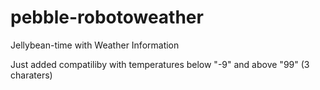 pebble-robotoweather
====================

Jellybean-time with Weather Information

Just added compatiliby with temperatures below "-9" and above "99" (3 charaters)
